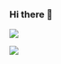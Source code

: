 ### Hi there 👋

![](https://komarev.com/ghpvc/?username=MohammadWasil)

![](https://hit.yhype.me/github/profile?user_id=31696557)


<!--
**MohammadWasil/MohammadWasil** is a ✨ _special_ ✨ repository because its `README.md` (this file) appears on your GitHub profile.

Here are some ideas to get you started:

- 🔭 I’m currently working on ...
- 🌱 I’m currently learning ...
- 👯 I’m looking to collaborate on ...
- 🤔 I’m looking for help with ...
- 💬 Ask me about ...
- 📫 How to reach me: ...
- 😄 Pronouns: ...
- ⚡ Fun fact: ...
-->

